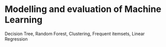 # Modelling and evaluation of Machine Learning
 Decision Tree, Random Forest, Clustering, Frequent itemsets, Linear Regression

